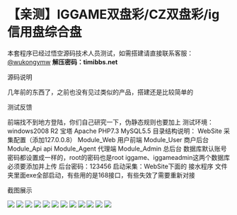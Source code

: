 # 【亲测】IGGAME双盘彩/CZ双盘彩/ig信用盘综合盘

本套程序已经过悟空源码技术人员测试，如需搭建请直接联系客服：[@wukongymw](http://t.me/wukongymw)
**解压密码：timibbs.net**

源码说明

几年前的东西了，之前也没有见过类似的产品，搭建还是比较简单的

测试反馈

前端找不到地方登陆，你们自己研究一下，伪静态规则也要加上
测试环境：windows2008 R2 宝塔 Apache PHP7.3 MySQL5.5
目录结构说明：
WebSite 采集配置（添加127.0.0.8）
Module\_Web 用户前端
Module\_User 商户后台
Module\_Api api
Module\_Agent 代理端
Module\_Admin 总后台
数据库默认账号密码都设置成一样的，root的密码也是root
iggame、iggameadmin这两个数据库必须要添加并上传
后台密码：123456
启动采集：WebSite下面的 接水程序 文件夹里面exe全部启动，有些用的是168接口，有些失效了需要重新对接

截图展示

[![](https://wukongymw.com/wp-content/uploads/2023/10/1696517409-874b5a72fd5a374.png)](https://wukongymw.com/wp-content/uploads/2023/10/1696517409-874b5a72fd5a374.png)
[![](https://wukongymw.com/wp-content/uploads/2023/10/1696517405-6c20d5070a2fdaa.png)](https://wukongymw.com/wp-content/uploads/2023/10/1696517405-6c20d5070a2fdaa.png)
[![](https://wukongymw.com/wp-content/uploads/2023/10/1696517401-d3189f2af86fbd1.png)](https://wukongymw.com/wp-content/uploads/2023/10/1696517401-d3189f2af86fbd1.png)
[![](https://wukongymw.com/wp-content/uploads/2023/10/1696517406-caf286b923e884e.png)](https://wukongymw.com/wp-content/uploads/2023/10/1696517406-caf286b923e884e.png)
[![](https://wukongymw.com/wp-content/uploads/2023/10/1696517403-604158b2ecf33a3.png)](https://wukongymw.com/wp-content/uploads/2023/10/1696517403-604158b2ecf33a3.png)
[![](https://wukongymw.com/wp-content/uploads/2023/10/1696517402-943756f08309032.png)](https://wukongymw.com/wp-content/uploads/2023/10/1696517402-943756f08309032.png)
[![](https://wukongymw.com/wp-content/uploads/2023/10/1696517398-bd3289afd6c1f54.png)](https://wukongymw.com/wp-content/uploads/2023/10/1696517398-bd3289afd6c1f54.png)
[![](https://wukongymw.com/wp-content/uploads/2023/10/1696517396-30211ba3c1221e6.png)](https://wukongymw.com/wp-content/uploads/2023/10/1696517396-30211ba3c1221e6.png)
[![](https://wukongymw.com/wp-content/uploads/2023/10/1696517394-00bd08a9ff30f0f.png)](https://wukongymw.com/wp-content/uploads/2023/10/1696517394-00bd08a9ff30f0f.png)
[![](https://wukongymw.com/wp-content/uploads/2023/10/1696517393-125034aee94d026.png)](https://wukongymw.com/wp-content/uploads/2023/10/1696517393-125034aee94d026.png)
[![](https://wukongymw.com/wp-content/uploads/2023/10/1696517391-84a67ab1ff67cf9.png)](https://wukongymw.com/wp-content/uploads/2023/10/1696517391-84a67ab1ff67cf9.png)
[![](https://wukongymw.com/wp-content/uploads/2023/10/1696517389-3b8e25a51b86e3e.png)](https://wukongymw.com/wp-content/uploads/2023/10/1696517389-3b8e25a51b86e3e.png)